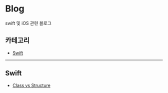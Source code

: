 # Blog
swift 및 iOS 관련 블로그

## 카테고리
- [Swift](#swift)


---

## Swift
- [Class vs Structure](https://velog.io/@mo_nireu/Class-vs-Structure#값-전달-방식)
